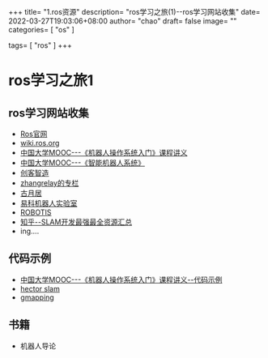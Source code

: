 +++
title= "1.ros资源"
description= "ros学习之旅(1)--ros学习网站收集"
date= 2022-03-27T19:03:06+08:00
author= "chao"
draft= false
image= "" 
categories= [
    "os"
]

tags=  [
    "ros"
]
+++


# ros学习之旅1

## ros学习网站收集
- [Ros官网](https://www.ros.org/)
- [wiki.ros.org](http://wiki.ros.org/cn)
- [中国大学MOOC---《机器人操作系统入门》课程讲义](https://sychaichangkun.gitbooks.io/ros-tutorial-icourse163/content/)
- [中国大学MOOC---《智能机器人系统》](https://www.icourse163.org/course/NUDT-1205969803?from=searchPage)
- [创客智造](https://www.ncnynl.com/)
- [zhangrelay的专栏]( https://blog.csdn.net/ZhangRelay/column/info/13113)
- [古月居](https://www.guyuehome.com/)
- [易科机器人实验室](http://exbot.net/)
- [ROBOTIS](https://emanual.robotis.com/)
- [知乎--SLAM开发最强最全资源汇总](https://zhuanlan.zhihu.com/p/137761414?msclkid=efd6fcf8adc211ec9bbfab1ade5fd706)
- ing....

## 代码示例
- [中国大学MOOC---《机器人操作系统入门》课程讲义--代码示例](https://github.com/sychaichangkun/ROS-Academy-for-Beginners)
- [hector slam](https://github.com/tu-darmstadt-ros-pkg/hector_slam)
- [gmapping](https://github.com/ros-perception/slam_gmapping/tree/melodic-devel/gmapping)

## 书籍
- 机器人导论


